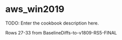# aws_win2019

TODO: Enter the cookbook description here.

Rows 27-33 from BaselineDiffs-to-v1809-RS5-FINAL